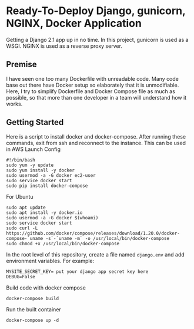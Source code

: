 # Ready-To-Deploy Django, gunicorn, NGINX, Docker Application
Getting a Django 2.1 app up in no time. In this project, gunicorn is used as a WSGI. NGINX is used as a reverse proxy server.

## Premise
I have seen one too many Dockerfile with unreadable code. Many code base out there have Docker setup so elaborately that it is unmodifiable. Here, I try to simplify Dockerfile and Docker Compose file as much as possible, so that more than one developer in a team will understand how it works.

## Getting Started
Here is a script to install docker and docker-compose. After running these commands, exit from ssh and reconnect to the instance. This can be used in AWS Launch Config
```
#!/bin/bash
sudo yum -y update
sudo yum install -y docker
sudo usermod -a -G docker ec2-user
sudo service docker start
sudo pip install docker-compose
```
For Ubuntu
```
sudo apt update
sudo apt install -y docker.io
sudo usermod -a -G docker $(whoami)
sudo service docker start
sudo curl -L https://github.com/docker/compose/releases/download/1.20.0/docker-compose-`uname -s`-`uname -m` -o /usr/local/bin/docker-compose
sudo chmod +x /usr/local/bin/docker-compose
```

In the root level of this repository, create a file named `django.env` and add environment variables. For example:
```
MYSITE_SECRET_KEY= put your django app secret key here
DEBUG=False
```

Build code with docker compose
```
docker-compose build
```

Run the built container
```
docker-compose up -d
```
